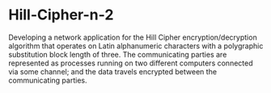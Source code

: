 # Hill-Cipher-n-2

Developing a network application for the Hill Cipher encryption/decryption algorithm that operates on Latin alphanumeric characters with a polygraphic substitution block length of three. The communicating parties are represented as processes running on two different computers connected via some channel; and the data travels encrypted between the communicating parties.
